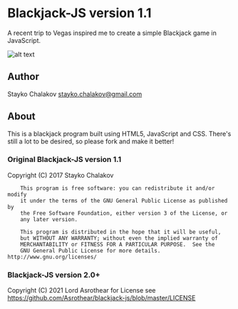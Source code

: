 Blackjack-JS version 1.1
=========================

A recent trip to Vegas inspired me to create a simple Blackjack game in JavaScript.

![alt text](http://i.imgur.com/MppdhCb.png)

Author
------
Stayko Chalakov
stayko.chalakov@gmail.com

About
------
This is a blackjack program built using HTML5, JavaScript and CSS.  There's still a lot to be desired, so please fork and make it better!

### Original Blackjack-JS version 1.1
Copyright (C) 2017 Stayko Chalakov

    	This program is free software: you can redistribute it and/or modify
    	it under the terms of the GNU General Public License as published by
    	the Free Software Foundation, either version 3 of the License, or
    	any later version.

    	This program is distributed in the hope that it will be useful,
    	but WITHOUT ANY WARRANTY; without even the implied warranty of
    	MERCHANTABILITY or FITNESS FOR A PARTICULAR PURPOSE.  See the
    	GNU General Public License for more details. http://www.gnu.org/licenses/

### Blackjack-JS version 2.0+
Copyright (C) 2021 Lord Asrothear
for License see https://github.com/Asrothear/blackjack-js/blob/master/LICENSE